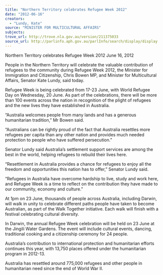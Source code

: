 ```yaml
---
title: "Northern Territory celebrates Refugee Week 2012"
date: "2012-06-16"
creators:
  - "Lundy, Kate"
source: "MINISTER FOR MULTICULTURAL AFFAIRS"
subjects:
trove_url: http://trove.nla.gov.au/version/211375033
source_url: http://parlinfo.aph.gov.au/parlInfo/search/display/display.w3p;query=Id%3A%22media/pressrel/2134852%22
---
```


 

 

 Northern Territory celebrates Refugee  Week 2012  June 16, 2012  

 People in the Northern Territory will celebrate the valuable contribution of refugees to the  community during Refugee Week 2012, the Minister for Immigration and Citizenship, Chris  Bowen MP, and Minister for Multicultural Affairs, Senator Kate Lundy, said today. 

 Refugee Week is being celebrated from 17-23 June, with World Refugee Day on Wednesday,  20 June. As part of the celebrations, there will be more than 100 events across the nation in  recognition of the plight of refugees and the new lives they have established in Australia. 

 “Australia welcomes people from many lands and has a generous humanitarian tradition,” Mr  Bowen said. 

 “Australians can be rightly proud of the fact that Australia resettles more refugees per capita  than any other nation and provides much needed protection to people who have suffered  persecution.” 

 Senator Lundy said Australia’s settlement support services are among the best in the world,  helping refugees to rebuild their lives here. 

 “Resettlement in Australia provides a chance for refugees to enjoy all the freedom and  opportunities this nation has to offer,” Senator Lundy said. 

 “Refugees in Australia have overcome hardship to live, study and work here, and Refugee  Week is a time to reflect on the contribution they have made to our community, economy and  culture.” 

 At 1pm on 23 June, thousands of people across Australia, including Darwin, will walk in  unity to celebrate different paths people have taken to become Australian, as part of the Walk  Together initiative. Each walk will finish with a festival celebrating cultural diversity. 

 In Darwin, the annual Refugee Week celebration will be held on 23 June at the Jingili Water  Gardens. The event will include cultural events, dancing, traditional cooking and a  citizenship ceremony for 24 people. 

 Australia’s contribution to international protection and humanitarian efforts continues this  year, with 13,750 places offered under the humanitarian program in 2012-13. 

 Australia has resettled around 775,000 refugees and other people in humanitarian need since  the end of World War II. 

 

